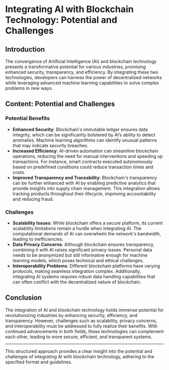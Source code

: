 # Integrating AI with Blockchain Technology: Potential and Challenges

## Introduction

The convergence of Artificial Intelligence (AI) and blockchain technology presents a transformative potential for various industries, promising enhanced security, transparency, and efficiency. By integrating these two technologies, developers can harness the power of decentralized networks while leveraging advanced machine learning capabilities to solve complex problems in new ways.

## Content: Potential and Challenges

### Potential Benefits

- **Enhanced Security**: Blockchain's immutable ledger ensures data integrity, which can be significantly bolstered by AI’s ability to detect anomalies. Machine learning algorithms can identify unusual patterns that may indicate security breaches.
- **Increased Efficiency**: AI-driven automation can streamline blockchain operations, reducing the need for manual interventions and speeding up transactions. For instance, smart contracts executed autonomously based on predefined conditions could reduce transaction times and costs.
- **Improved Transparency and Traceability**: Blockchain's transparency can be further enhanced with AI by enabling predictive analytics that provide insights into supply chain management. This integration allows tracking products throughout their lifecycle, improving accountability and reducing fraud.

### Challenges

- **Scalability Issues**: While blockchain offers a secure platform, its current scalability limitations remain a hurdle when integrating AI. The computational demands of AI can overwhelm the network's bandwidth, leading to inefficiencies.
- **Data Privacy Concerns**: Although blockchain ensures transparency, combining it with AI raises significant privacy issues. Personal data needs to be anonymized but still informative enough for machine learning models, which poses technical and ethical challenges.
- **Interoperability Problems**: Different blockchain platforms have varying protocols, making seamless integration complex. Additionally, integrating AI systems requires robust data handling capabilities that can often conflict with the decentralized nature of blockchain.

## Conclusion

The integration of AI and blockchain technology holds immense potential for revolutionizing industries by enhancing security, efficiency, and transparency. However, challenges such as scalability, privacy concerns, and interoperability must be addressed to fully realize their benefits. With continued advancements in both fields, these technologies can complement each other, leading to more secure, efficient, and transparent systems.

---

This structured approach provides a clear insight into the potential and challenges of integrating AI with blockchain technology, adhering to the specified format and guidelines.